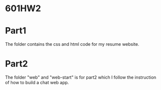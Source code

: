 # 601HW2
# Part1
The folder contains the css and html code for my resume website.
# Part2
The folder "web" and "web-start" is for part2 which I follow the instruction of how to build a chat web app.
